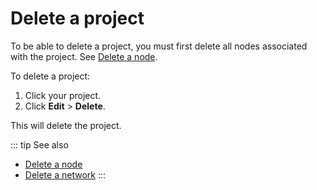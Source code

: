 # Delete a project

To be able to delete a project, you must first delete all nodes associated with the project. See [Delete a node](/platform/delete-a-node).

To delete a project:

1. Click your project.
1. Click **Edit** > **Delete**.

This will delete the project.

::: tip See also
* [Delete a node](/platform/delete-a-node)
* [Delete a network](/platform/delete-a-network)
:::